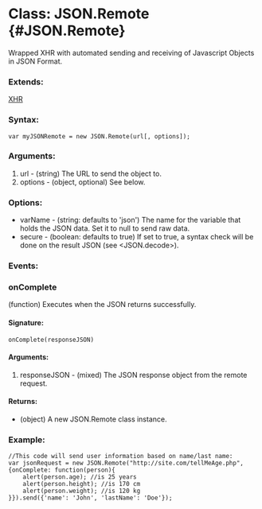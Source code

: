 Class: JSON.Remote {#JSON.Remote}
=================================

Wrapped XHR with automated sending and receiving of Javascript Objects in JSON Format.

### Extends:

[XHR](/Request/Request#XHR)

### Syntax:

	var myJSONRemote = new JSON.Remote(url[, options]);

### Arguments:

1. url     - (string) The URL to send the object to.
2. options - (object, optional) See below.

###	Options:

* varName - (string: defaults to 'json') The name for the variable that holds the JSON data. Set it to null to send raw data.
* secure  - (boolean: defaults to true) If set to true, a syntax check will be done on the result JSON (see <JSON.decode>).

### Events:

### onComplete

(function) Executes when the JSON returns successfully.

#### Signature:

	onComplete(responseJSON)

#### Arguments:

1. responseJSON - (mixed) The JSON response object from the remote request.

#### Returns:

* (object) A new JSON.Remote class instance.

### Example:

	//This code will send user information based on name/last name:
	var jsonRequest = new JSON.Remote("http://site.com/tellMeAge.php", {onComplete: function(person){
		alert(person.age); //is 25 years
		alert(person.height); //is 170 cm
		alert(person.weight); //is 120 kg
	}}).send({'name': 'John', 'lastName': 'Doe'});
